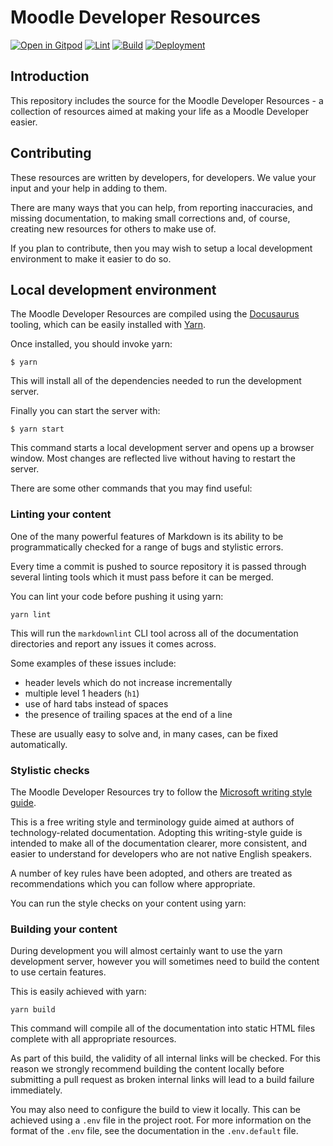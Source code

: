 # Moodle Developer Resources

[![Open in Gitpod](https://gitpod.io/button/open-in-gitpod.svg)](https://gitpod.io/#https://github.com/andrewlyons/dinodevdocs/)
[![Lint](https://github.com/andrewnicols/dinodevdocs/actions/workflows/markdown-lint.yml/badge.svg)](https://github.com/andrewnicols/dinodevdocs/actions/workflows/markdown-lint.yml)
[![Build](https://github.com/andrewnicols/dinodevdocs/actions/workflows/pages/pages-build-deployment/badge.svg)](https://github.com/andrewnicols/dinodevdocs/actions/workflows/pages/pages-build-deployment)
[![Deployment](https://github.com/andrewnicols/dinodevdocs/actions/workflows/deploy.yml/badge.svg)](https://github.com/andrewnicols/dinodevdocs/actions/workflows/deploy.yml)

## Introduction

This repository includes the source for the Moodle Developer Resources - a
collection of resources aimed at making your life as a Moodle Developer easier.

## Contributing

These resources are written by developers, for developers. We value your input
and your help in adding to them.

There are many ways that you can help, from reporting inaccuracies, and missing
documentation, to making small corrections and, of course, creating new
resources for others to make use of.

If you plan to contribute, then you may wish to setup a local development
environment to make it easier to do so.

## Local development environment

The Moodle Developer Resources are compiled using the
[Docusaurus](https://docusauris.io) tooling, which can be easily installed with
[Yarn](https://yarnpkg.com/getting-started/install).

Once installed, you should invoke yarn:

```
$ yarn
```

This will install all of the dependencies needed to run the development server.

Finally you can start the server with:

```
$ yarn start
```

This command starts a local development server and opens up a browser window. Most changes are reflected live without having to restart the server.

There are some other commands that you may find useful:

### Linting your content

One of the many powerful features of Markdown is its ability to be
programmatically checked for a range of bugs and stylistic errors.

Every time a commit is pushed to source repository it is passed through several
linting tools which it must pass before it can be merged.

You can lint your code before pushing it using yarn:

```
yarn lint
```

This will run the `markdownlint` CLI tool across all of the documentation
directories and report any issues it comes across.

Some examples of these issues include:

- header levels which do not increase incrementally
- multiple level 1 headers (`h1`)
- use of hard tabs instead of spaces
- the presence of trailing spaces at the end of a line

These are usually easy to solve and, in many cases, can be fixed automatically.

### Stylistic checks

The Moodle Developer Resources try to follow the [Microsoft writing style
guide](https://docs.microsoft.com/en-us/style-guide).

This is a free writing style and terminology guide aimed at authors of
technology-related documentation. Adopting this writing-style guide is intended
to make all of the documentation clearer, more consistent, and easier to
understand for developers who are not native English speakers.

A number of key rules have been adopted, and others are treated as
recommendations which you can follow where appropriate.

You can run the style checks on your content using yarn:

### Building your content

During development you will almost certainly want to use the yarn development
server, however you will sometimes need to build the content to use certain
features.

This is easily achieved with yarn:

```
yarn build
```

This command will compile all of the documentation into static HTML files
complete with all appropriate resources.

As part of this build, the validity of all internal links will be checked. For
this reason we strongly recommend building the content locally before submitting
a pull request as broken internal links will lead to a build failure
immediately.

You may also need to configure the build to view it locally. This can be
achieved using a `.env` file in the project root.
For more information on the format of the `.env` file, see the documentation in
the `.env.default` file.
